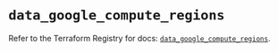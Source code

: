 # `data_google_compute_regions`

Refer to the Terraform Registry for docs: [`data_google_compute_regions`](https://registry.terraform.io/providers/hashicorp/google/6.46.0/docs/data-sources/compute_regions).
